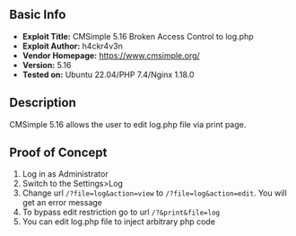 ## Basic Info

- **Exploit Title:** CMSimple 5.16 Broken Access Control to log.php
- **Exploit Author:** h4ckr4v3n
- **Vendor Homepage:** https://www.cmsimple.org/
- **Version:** 5.16
- **Tested on:** Ubuntu 22.04/PHP 7.4/Nginx 1.18.0

## Description
CMSimple 5.16 allows the user to edit log.php file via print page.

## Proof of Concept
1) Log in as Administrator
2) Switch to the Settings>Log
3) Change url `/?file=log&action=view` to `/?file=log&action=edit`. You will get an error message
4) To bypass edit restriction go to url `/?&print&file=log`
5) You can edit log.php file to inject arbitrary php code